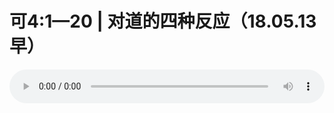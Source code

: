 # 可4:1—20 | 对道的四种反应（18.05.13早）

<audio style="width: 100%;" preload="false" controls controlslist="nodownload"><source src="//cdn.wechat.edu.pl/audio/mp3/old/24964.mp3" type="audio/mpeg">Your browser does not support the audio element.</audio>


